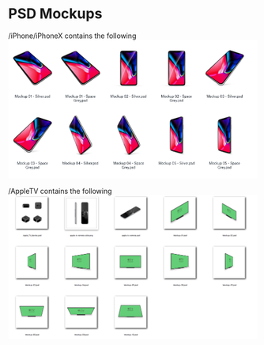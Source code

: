 # PSD Mockups

/iPhone/iPhoneX contains the following
![iPhone X Group](https://raw.githubusercontent.com/basicbitsstudio/mockups/master/images/iphonex-group.png)

/AppleTV contains the following
![Apple TV Group](https://github.com/basicbitsstudio/mockups/blob/master/images/apple-tv-group.png?raw=true)
